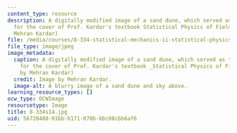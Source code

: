 ```yaml
---
content_type: resource
description: A digitally modified image of a sand dune, which served as the inspiration
  for the cover of Prof. Kardar's textbook Statistical Physics of Fields. (Image by
  Mehran Kardar)
file: /media/courses/8-334-statistical-mechanics-ii-statistical-physics-of-fields-spring-2014/5672848001bbb171070bbbc08cbb6af6_8-334s14.jpg
file_type: image/jpeg
image_metadata:
  caption: A digitally modified image of a sand dune, which served as the inspiration
    for the cover of Prof. Kardar's textbook _Statistical Physics of Fields_. (Image
    by Mehran Kardar)
  credit: Image by Mehran Kardar.
  image-alt: A blurry image of a sand dune and sky above.
learning_resource_types: []
ocw_type: OCWImage
resourcetype: Image
title: 8-334s14.jpg
uid: 56728480-01bb-b171-070b-bbc08cbb6af6
---
```

